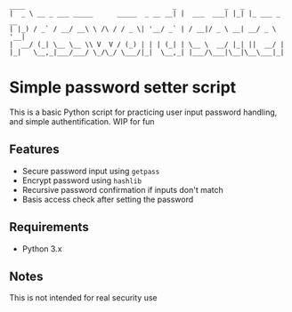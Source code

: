 ```
____                                     _            _   _            
|  _ \ __ _ ___ _____      _____  _ __ __| |  ___  ___| |_| |_ ___ _ __ 
| |_) / _` / __/ __\ \ /\ / / _ \| '__/ _` | / __|/ _ \ __| __/ _ \ '__|
|  __/ (_| \__ \__ \\ V  V / (_) | | | (_| | \__ \  __/ |_| ||  __/ |   
|_|   \__,_|___/___/ \_/\_/ \___/|_|  \__,_| |___/\___|\__|\__\___|_|   

```

# Simple password setter script

This is a basic Python script for practicing user input password handling, and simple authentification.
WIP for fun 

## Features
- Secure password input using `getpass`
- Encrypt password using `hashlib`
- Recursive password confirmation if inputs don't match
- Basis access check after setting the password

## Requirements
- Python 3.x

## Notes
This is not intended for real security use
